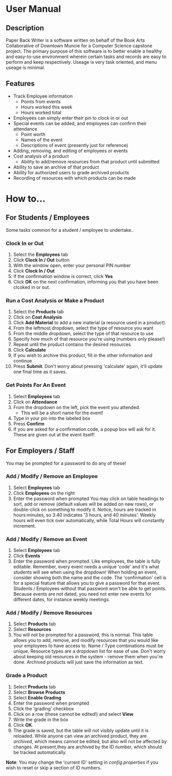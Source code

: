 # User Manual

## **Description**

Paper Back Writer is a software written on behalf of the Book Arts Collaborative of Downtown Muncie for a Computer Science capstone project. The primary purpose of this software is to better enable a healthy and easy-to-use environment wherein certain tasks and records are easy to perform and keep respectively. Useage is very task oriented, and menu useage is minimal.

## **Features**
* Track Employee information
  * Points from events
  * Hours worked this week
  * Hours worked total
* Employees can simply enter their pin to clock in or out
* Special events can be added, and employees can confirm their attendance
  * Point worth
  * Names of the event
  * Descriptions of event (presently just for reference)
* Adding, removing, and editing of employees or events
* Cost analysis of a product
	* Ability to add/remove resources from that product until submitted
* Ability to save an archive of that product
* Ability for authorized users to grade archived products
* Recording of resources with which products can be made

# How to...

## For Students / Employees
Some tasks common for a student / employee to undertake..

### Clock In or Out
1. Select the **Employees** tab
1. Click **Clock In / Out** button
1. With the window open, enter your personal PIN number
1. Click **Clock In / Out**
1. If the confirmation window is correct, click **Yes**
1. Click **OK** on the next confirmation, informing you that you have been clcoked in or out.

### Run a Cost Analysis or Make a Product
1. Select the **Products** tab
1. Click on **Cost Analysis**
1. Click **Add Material** to add a new material (a resource used in a product).
1. From the leftmost dropdown, select the type of resource you want
1. From the middle dropdown, select the type of that resource to use
1. Specify how much of that resource you're using (numbers only please!)
1. Repeat until the product contains the desired resources
1. Click **Calculate**
1. If you wish to archive this product, fill in the other information and continue
1. Press **Submit**. Don't worry about pressing 'calculate' again, it'll update one final time as it saves.

### Get Points For An Event
1. Select **Employees** tab
1. Click on **Attendance**
1. From the dropdown on the left, pick the event you attended.
	* This will be a short name for the event!
1. Type in your pin into the labeled box
1. Press **Confirm**
1. If you are asked for a confirmation code, a popup box will ask for it. These are given out at the event itself!

## For Employers / Staff
You may be prompted for a password to do any of these!

### Add / Modify / Remove an Employee
1. Select **Employees** tab
1. Click **Employees** on the right
1. Enter the password when prompted
You may click on table headings to sort, add or remove (default values will be added on new rows), or double-click on something to modify it. Notice, hours are tracked in hours:minutes, so 3:40 indicates '3 hours, and 40 minutes'. Weekly hours will even tick over automatically, while Total Hours will constantly increment.

### Add / Modify / Remove an Event
1. Select **Employees** tab
1. Click **Events**
1. Enter the password when prompted.
Like employees, the table is fully editable. Remember, every event needs a unique 'code' and it's what students will see when using the dropdown! When holding an event, consider showing both the name and the code. The 'confirmation' cell is for a special feature that allows you to give a password for that event. Students / Employees without that password won't be able to get points. Because events are not dated, you need not enter new events for different dates, for instance weekly meetings.

### Add / Modify / Remove Resources
1. Select **Products** tab
1. Select **Resources**
1. You will not be prompted for a password, this is normal.
This table allows you to add, remove, and modify resources that you would like your employees to have access to. Name / Type combinations must be unique. Resource types are a dropdown list for ease of use. Don't worry about keeping old resources in the system - remove them when you're done. Archived products will just save the information as text.

### Grade a Product
1. Select **Products** tab
1. Select **Browse Products**
1. Select **Enable Grading**
1. Enter the password when prompted
1. Click the 'grading' checkbox
1. Click on a row (these cannot be edited!) and select **View**
1. Write the grade in the box
1. Click **OK**.
1. The grade is saved, but the table will not visibly update until it is reloaded.
While anyone can view an archived product, they are *archived*, which means cannot be edited, but also will not be affected by changes. At present,they are archived by the ID number, which should be tracked automatically.

**Note**: You may change the 'current ID' setting in *config.properties* if you wish to reset or skip a section of ID numbers.
